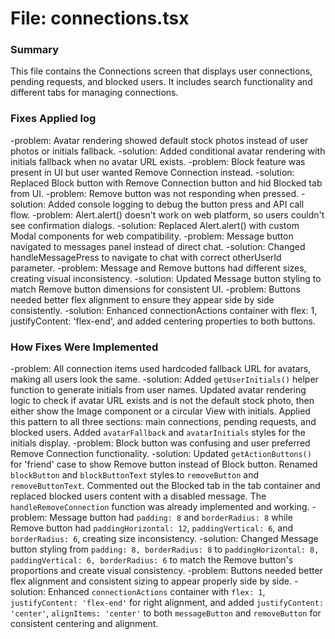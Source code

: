 # File: connections.tsx

### Summary
This file contains the Connections screen that displays user connections, pending requests, and blocked users. It includes search functionality and different tabs for managing connections.

### Fixes Applied log
-problem: Avatar rendering showed default stock photos instead of user photos or initials fallback.
-solution: Added conditional avatar rendering with initials fallback when no avatar URL exists.
-problem: Block feature was present in UI but user wanted Remove Connection instead.
-solution: Replaced Block button with Remove Connection button and hid Blocked tab from UI.
-problem: Remove button was not responding when pressed.
-solution: Added console logging to debug the button press and API call flow.
-problem: Alert.alert() doesn't work on web platform, so users couldn't see confirmation dialogs.
-solution: Replaced Alert.alert() with custom Modal components for web compatibility.
-problem: Message button navigated to messages panel instead of direct chat.
-solution: Changed handleMessagePress to navigate to chat with correct otherUserId parameter.
-problem: Message and Remove buttons had different sizes, creating visual inconsistency.
-solution: Updated Message button styling to match Remove button dimensions for consistent UI.
-problem: Buttons needed better flex alignment to ensure they appear side by side consistently.
-solution: Enhanced connectionActions container with flex: 1, justifyContent: 'flex-end', and added centering properties to both buttons.

### How Fixes Were Implemented
-problem: All connection items used hardcoded fallback URL for avatars, making all users look the same.
-solution: Added `getUserInitials()` helper function to generate initials from user names. Updated avatar rendering logic to check if avatar URL exists and is not the default stock photo, then either show the Image component or a circular View with initials. Applied this pattern to all three sections: main connections, pending requests, and blocked users. Added `avatarFallback` and `avatarInitials` styles for the initials display.
-problem: Block button was confusing and user preferred Remove Connection functionality.
-solution: Updated `getActionButtons()` for 'friend' case to show Remove button instead of Block button. Renamed `blockButton` and `blockButtonText` styles to `removeButton` and `removeButtonText`. Commented out the Blocked tab in the tab container and replaced blocked users content with a disabled message. The `handleRemoveConnection` function was already implemented and working.
-problem: Message button had `padding: 8` and `borderRadius: 8` while Remove button had `paddingHorizontal: 12`, `paddingVertical: 6`, and `borderRadius: 6`, creating size inconsistency.
-solution: Changed Message button styling from `padding: 8, borderRadius: 8` to `paddingHorizontal: 8, paddingVertical: 6, borderRadius: 6` to match the Remove button's proportions and create visual consistency.
-problem: Buttons needed better flex alignment and consistent sizing to appear properly side by side.
-solution: Enhanced `connectionActions` container with `flex: 1`, `justifyContent: 'flex-end'` for right alignment, and added `justifyContent: 'center'`, `alignItems: 'center'` to both `messageButton` and `removeButton` for consistent centering and alignment.

